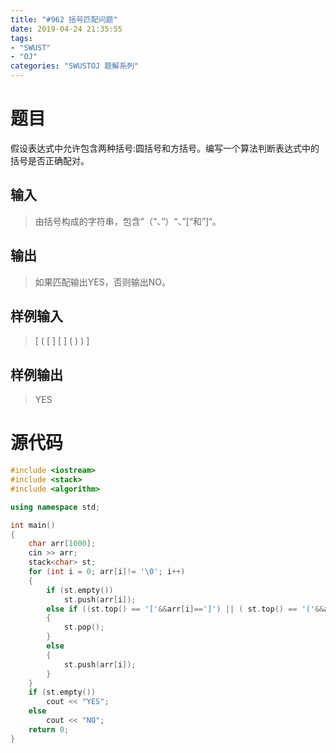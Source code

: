 ```yaml
---
title: "#962 括号匹配问题"
date: 2019-04-24 21:35:55
tags:
- "SWUST"
- "OJ"
categories: "SWUSTOJ 题解系列"
---
```


# 题目

假设表达式中允许包含两种括号:圆括号和方括号。编写一个算法判断表达式中的括号是否正确配对。

<!-- more -->

## 输入

> 由括号构成的字符串，包含”（“、”）“、”[“和”]“。

## 输出

> 如果匹配输出YES，否则输出NO。

## 样例输入

> [ ( [ ] [ ] ( ) ) ]

## 样例输出

> YES

# 源代码

```cpp
#include <iostream>
#include <stack>
#include <algorithm>

using namespace std;

int main()
{
	char arr[1000];
	cin >> arr;
	stack<char> st;
	for (int i = 0; arr[i]!= '\0'; i++)
	{
		if (st.empty())
			st.push(arr[i]);
		else if ((st.top() == '['&&arr[i]==']') || ( st.top() == '('&&arr[i]==')'))
		{
			st.pop();
		}
		else
		{
			st.push(arr[i]);
		}
	}
	if (st.empty())
		cout << "YES";
	else
		cout << "NO";
	return 0;
}
```

